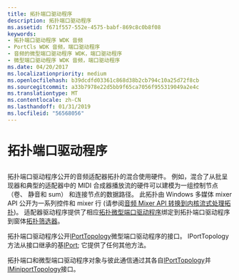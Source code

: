 ```yaml
---
title: 拓扑端口驱动程序
description: 拓扑端口驱动程序
ms.assetid: f671f557-552e-4575-babf-869c8c0b8f08
keywords:
- 拓扑端口驱动程序 WDK 音频
- PortCls WDK 音频，端口驱动程序
- 音频的微型端口驱动程序 WDK，端口驱动程序
- 微型端口驱动程序 WDK 音频，端口驱动程序
ms.date: 04/20/2017
ms.localizationpriority: medium
ms.openlocfilehash: b39dcdfd03361c868d38b2cb794c10a25d72f8cb
ms.sourcegitcommit: a33b7978e22d5bb9f65ca7056f955319049a2e4c
ms.translationtype: MT
ms.contentlocale: zh-CN
ms.lasthandoff: 01/31/2019
ms.locfileid: "56568056"
---
```

# <a name="topology-port-driver"></a>拓扑端口驱动程序


## <span id="topology_port_driver"></span><span id="TOPOLOGY_PORT_DRIVER"></span>


拓扑端口驱动程序公开的音频适配器拓扑的混合使用硬件。 例如，混合了从批呈现器和典型的适配器中的 MIDI 合成器播放流的硬件可以建模为一组控制节点 （卷、 静音和 sum） 和连接节点的数据路径。 此拓扑由 Windows 多媒体 mixer API 公开为一系列控件和 mixer 行 (请参阅[音频 Mixer API 转换到内核流式处理拓扑](kernel-streaming-topology-to-audio-mixer-api-translation.md))。 适配器驱动程序提供了相应[拓扑微型端口驱动程序](topology-miniport-driver.md)绑定到拓扑端口驱动程序到窗体[拓扑筛选器](topology-filters.md)。

拓扑端口驱动程序公开[IPortTopology](https://msdn.microsoft.com/library/windows/hardware/ff536896)微型端口驱动程序的接口。 IPortTopology 方法从接口继承的基[IPort](https://msdn.microsoft.com/library/windows/hardware/ff536842); 它提供了任何其他方法。

拓扑端口和微型端口驱动程序对象与彼此通信通过其各自[IPortTopology](https://msdn.microsoft.com/library/windows/hardware/ff536896)并[IMiniportTopology](https://msdn.microsoft.com/library/windows/hardware/ff536712)接口。

 

 




